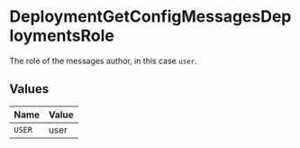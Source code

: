 # DeploymentGetConfigMessagesDeploymentsRole

The role of the messages author, in this case `user`.


## Values

| Name   | Value  |
| ------ | ------ |
| `USER` | user   |